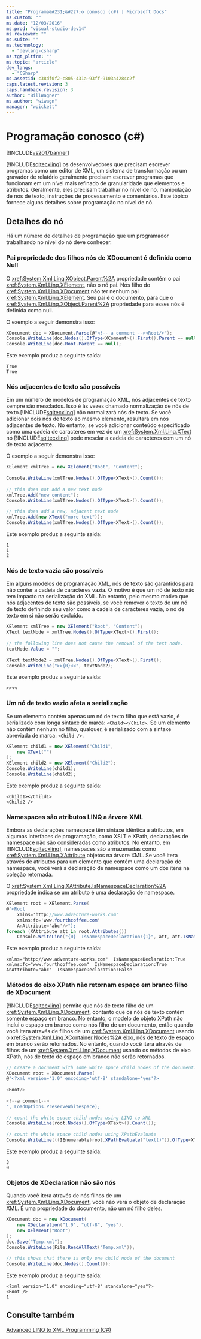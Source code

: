 ```yaml
---
title: "Programa&#231;&#227;o conosco (c#) | Microsoft Docs"
ms.custom: ""
ms.date: "12/03/2016"
ms.prod: "visual-studio-dev14"
ms.reviewer: ""
ms.suite: ""
ms.technology: 
  - "devlang-csharp"
ms.tgt_pltfrm: ""
ms.topic: "article"
dev_langs: 
  - "CSharp"
ms.assetid: c38df0f2-c805-431a-93ff-9103a4284c2f
caps.latest.revision: 3
caps.handback.revision: 3
author: "BillWagner"
ms.author: "wiwagn"
manager: "wpickett"
---
```

# Programa&#231;&#227;o conosco (c#)
[!INCLUDE[vs2017banner](../../../../csharp/includes/vs2017banner.md)]

[!INCLUDE[sqltecxlinq](../../../../csharp/programming-guide/concepts/linq/includes/sqltecxlinq_md.md)] os desenvolvedores que precisam escrever programas como um editor de XML, um sistema de transformação ou um gravador de relatório geralmente precisam escrever programas que funcionam em um nível mais refinado de granularidade que elementos e atributos. Geralmente, eles precisam trabalhar no nível de nó, manipulação de nós de texto, instruções de processamento e comentários. Este tópico fornece alguns detalhes sobre programação no nível de nó.  
  
## Detalhes do nó  
 Há um número de detalhes de programação que um programador trabalhando no nível do nó deve conhecer.  
  
### Pai propriedade dos filhos nós de XDocument é definida como Null  
 O <xref:System.Xml.Linq.XObject.Parent%2A> propriedade contém o pai <xref:System.Xml.Linq.XElement>, não o nó pai. Nós filho do <xref:System.Xml.Linq.XDocument> não ter nenhum pai <xref:System.Xml.Linq.XElement>. Seu pai é o documento, para que o <xref:System.Xml.Linq.XObject.Parent%2A> propriedade para esses nós é definida como null.  
  
 O exemplo a seguir demonstra isso:  
  
```c#  
XDocument doc = XDocument.Parse(@"<!-- a comment --><Root/>");  
Console.WriteLine(doc.Nodes().OfType<XComment>().First().Parent == null);  
Console.WriteLine(doc.Root.Parent == null);  
```  
  
 Este exemplo produz a seguinte saída:  
  
```  
True  
True  
```  
  
### Nós adjacentes de texto são possíveis  
 Em um número de modelos de programação XML, nós adjacentes de texto sempre são mesclados. Isso é às vezes chamado normalização de nós de texto.[!INCLUDE[sqltecxlinq](../../../../csharp/programming-guide/concepts/linq/includes/sqltecxlinq_md.md)] não normalizará nós de texto. Se você adicionar dois nós de texto ao mesmo elemento, resultará em nós adjacentes de texto. No entanto, se você adicionar conteúdo especificado como uma cadeia de caracteres em vez de um <xref:System.Xml.Linq.XText> nó [!INCLUDE[sqltecxlinq](../../../../csharp/programming-guide/concepts/linq/includes/sqltecxlinq_md.md)] pode mesclar a cadeia de caracteres com um nó de texto adjacente.  
  
 O exemplo a seguir demonstra isso:  
  
```c#  
XElement xmlTree = new XElement("Root", "Content");  
  
Console.WriteLine(xmlTree.Nodes().OfType<XText>().Count());  
  
// this does not add a new text node  
xmlTree.Add("new content");  
Console.WriteLine(xmlTree.Nodes().OfType<XText>().Count());  
  
// this does add a new, adjacent text node  
xmlTree.Add(new XText("more text"));  
Console.WriteLine(xmlTree.Nodes().OfType<XText>().Count());  
```  
  
 Este exemplo produz a seguinte saída:  
  
```  
1  
1  
2  
```  
  
### Nós de texto vazia são possíveis  
 Em alguns modelos de programação XML, nós de texto são garantidos para não conter a cadeia de caracteres vazia. O motivo é que um nó de texto não tem impacto na serialização do XML. No entanto, pelo mesmo motivo que nós adjacentes de texto são possíveis, se você remover o texto de um nó de texto definindo seu valor como a cadeia de caracteres vazia, o nó de texto em si não serão excluído.  
  
```c#  
XElement xmlTree = new XElement("Root", "Content");  
XText textNode = xmlTree.Nodes().OfType<XText>().First();  
  
// the following line does not cause the removal of the text node.  
textNode.Value = "";  
  
XText textNode2 = xmlTree.Nodes().OfType<XText>().First();  
Console.WriteLine(">>{0}<<", textNode2);   
```  
  
 Este exemplo produz a seguinte saída:  
  
```  
>><<  
```  
  
### Um nó de texto vazio afeta a serialização  
 Se um elemento contém apenas um nó de texto filho que está vazio, é serializado com longa sintaxe de marca: `<Child></Child>`. Se um elemento não contém nenhum nó filho, qualquer, é serializado com a sintaxe abreviada de marca: `<Child />`.  
  
```c#  
XElement child1 = new XElement("Child1",  
    new XText("")  
);  
XElement child2 = new XElement("Child2");  
Console.WriteLine(child1);  
Console.WriteLine(child2);   
```  
  
 Este exemplo produz a seguinte saída:  
  
```  
<Child1></Child1>  
<Child2 />  
```  
  
### Namespaces são atributos LINQ a árvore XML  
 Embora as declarações namespace têm sintaxe idêntica a atributos, em algumas interfaces de programação, como XSLT e XPath, declarações de namespace não são consideradas como atributos. No entanto, em [!INCLUDE[sqltecxlinq](../../../../csharp/programming-guide/concepts/linq/includes/sqltecxlinq_md.md)], namespaces são armazenadas como <xref:System.Xml.Linq.XAttribute> objetos na árvore XML. Se você itera através de atributos para um elemento que contém uma declaração de namespace, você verá a declaração de namespace como um dos itens na coleção retornada.  
  
 O <xref:System.Xml.Linq.XAttribute.IsNamespaceDeclaration%2A> propriedade indica se um atributo é uma declaração de namespace.  
  
```c#  
XElement root = XElement.Parse(  
@"<Root  
    xmlns='http://www.adventure-works.com'  
    xmlns:fc='www.fourthcoffee.com'  
    AnAttribute='abc'/>");  
foreach (XAttribute att in root.Attributes())  
    Console.WriteLine("{0}  IsNamespaceDeclaration:{1}", att, att.IsNamespaceDeclaration);  
```  
  
 Este exemplo produz a seguinte saída:  
  
```  
xmlns="http://www.adventure-works.com"  IsNamespaceDeclaration:True  
xmlns:fc="www.fourthcoffee.com"  IsNamespaceDeclaration:True  
AnAttribute="abc"  IsNamespaceDeclaration:False  
```  
  
### Métodos do eixo XPath não retornam espaço em branco filho de XDocument  
 [!INCLUDE[sqltecxlinq](../../../../csharp/programming-guide/concepts/linq/includes/sqltecxlinq_md.md)] permite que nós de texto filho de um <xref:System.Xml.Linq.XDocument>, contanto que os nós de texto contém somente espaço em branco. No entanto, o modelo de objeto XPath não inclui o espaço em branco como nós filho de um documento, então quando você itera através de filhos de um <xref:System.Xml.Linq.XDocument> usando o <xref:System.Xml.Linq.XContainer.Nodes%2A> eixo, nós de texto de espaço em branco serão retornados. No entanto, quando você itera através de filhos de um <xref:System.Xml.Linq.XDocument> usando os métodos de eixo XPath, nós de texto de espaço em branco não serão retornados.  
  
```c#  
// Create a document with some white space child nodes of the document.  
XDocument root = XDocument.Parse(  
@"<?xml version='1.0' encoding='utf-8' standalone='yes'?>  
  
<Root/>  
  
<!--a comment-->  
", LoadOptions.PreserveWhitespace);  
  
// count the white space child nodes using LINQ to XML  
Console.WriteLine(root.Nodes().OfType<XText>().Count());  
  
// count the white space child nodes using XPathEvaluate  
Console.WriteLine(((IEnumerable)root.XPathEvaluate("text()")).OfType<XText>().Count());   
```  
  
 Este exemplo produz a seguinte saída:  
  
```  
3  
0  
```  
  
### Objetos de XDeclaration não são nós  
 Quando você itera através de nós filhos de um <xref:System.Xml.Linq.XDocument>, você não verá o objeto de declaração XML. É uma propriedade do documento, não um nó filho deles.  
  
```c#  
XDocument doc = new XDocument(  
    new XDeclaration("1.0", "utf-8", "yes"),  
    new XElement("Root")  
);  
doc.Save("Temp.xml");  
Console.WriteLine(File.ReadAllText("Temp.xml"));  
  
// this shows that there is only one child node of the document  
Console.WriteLine(doc.Nodes().Count());  
```  
  
 Este exemplo produz a seguinte saída:  
  
```  
<?xml version="1.0" encoding="utf-8" standalone="yes"?>  
<Root />  
1  
```  
  
## Consulte também  
 [Advanced LINQ to XML Programming \(C\#\)](../../../../visual-basic/programming-guide/concepts/linq/advanced-linq-to-xml-programming.md)